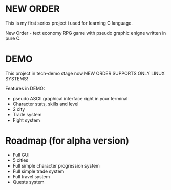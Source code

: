 # NEW ORDER

This is my first serios project i used for learning C language.

New Order - text economy RPG game with pseudo graphic enigne written in pure C.

# DEMO

This project in tech-demo stage now
NEW ORDER SUPPORTS ONLY LINUX SYSTEMS!

Features in DEMO: 

- pseudo ASCII graphical interface right in your terminal
- Character stats, skills and level
- 2 city 
- Trade system
- Fight system


# Roadmap (for alpha version)

- Full GUI
- 5 cities 
- Full simple character progression system
- Full simple trade system
- Full travel system
- Quests system
